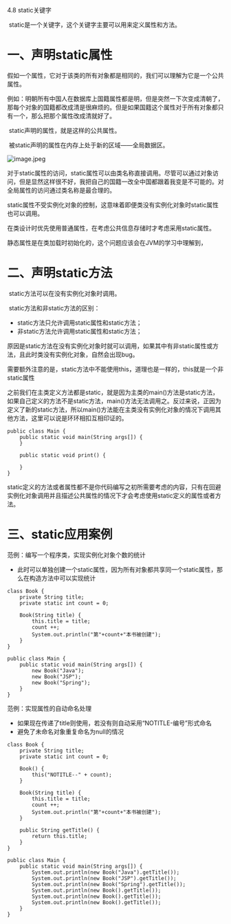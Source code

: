 4.8 static关键字

​        static是一个关键字，这个关键字主要可以用来定义属性和方法。

# 一、声明static属性

​        假如一个属性，它对于该类的所有对象都是相同的，我们可以理解为它是一个公共属性。

​        例如：明朝所有中国人在数据库上国籍属性都是明，但是突然一下次变成清朝了，那每个对象的国籍都改成清是很麻烦的。但是如果国籍这个属性对于所有对象都只有一个，那么把那个属性改成清就好了。

​        static声明的属性，就是这样的公共属性。

​        被static声明的属性在内存上处于新的区域——全局数据区。

![image.jpeg](https://km.sankuai.com/api/file/cdn/2355876611/110941920501?contentType=1&isNewContent=false)

​        对于static属性的访问，static属性可以由类名称直接调用。尽管可以通过对象访问，但是显然这样很不好，我把自己的国籍一改全中国都跟着我变是不可能的。对全局属性的访问通过类名称是最合理的。

​        static属性不受实例化对象的控制，这意味着即便类没有实例化对象时static属性也可以调用。

​        在类设计时优先使用普通属性，在考虑公共信息存储时才考虑采用static属性。





​        静态属性是在类加载时初始化的，这个问题应该会在JVM的学习中理解到，



# 二、声明static方法

​        static方法可以在没有实例化对象时调用。

​        static方法和非static方法的区别：

- static方法只允许调用static属性和static方法；
- 非static方法允许调用static属性和static方法；

​        原因是static方法在没有实例化对象时就可以调用，如果其中有非static属性或方法，且此时类没有实例化对象，自然会出现bug。

​        需要额外注意的是，static方法中不能使用this，道理也是一样的，this就是一个非static属性



​        之前我们在主类定义方法都是static，就是因为主类的main()方法是static方法，如果自己定义的方法不是static方法，main()方法无法调用之。反过来说，正因为定义了新的static方法，所以main()方法能在主类没有实例化对象的情况下调用其他方法，这里可以说是环环相扣互相印证的。

```
public class Main {
    public static void main(String args[]) {
    }
    
    public static void print() {
        
    }
}
```

​        static定义的方法或者属性都不是你代码编写之初所需要考虑的内容，只有在回避实例化对象调用并且描述公共属性的情况下才会考虑使用static定义的属性或者方法。



# 三、static应用案例

范例：编写一个程序类，实现实例化对象个数的统计

- 此时可以单独创建一个static属性，因为所有对象都共享同一个static属性，那么在构造方法中可以实现统计 

```
class Book {
    private String title;
    private static int count = 0;

    Book(String title) {
        this.title = title;
        count ++;
        System.out.println("第"+count+"本书被创建");
    }
}

public class Main {
    public static void main(String args[]) {
        new Book("Java");
        new Book("JSP");
        new Book("Spring");
    }
}
```



范例：实现属性的自动命名处理

- 如果现在传递了title则使用，若没有则自动采用“NOTITLE-编号”形式命名
- 避免了未命名对象重复命名为null的情况

```
class Book {
    private String title;
    private static int count = 0;

    Book() {
        this("NOTITLE--" + count);
    }

    Book(String title) {
        this.title = title;
        count ++;
        System.out.println("第"+count+"本书被创建");
    }

    public String getTitle() {
        return this.title;
    }
}

public class Main {
    public static void main(String args[]) {
        System.out.println(new Book("Java").getTitle());
        System.out.println(new Book("JSP").getTitle());
        System.out.println(new Book("Spring").getTitle());
        System.out.println(new Book().getTitle());
        System.out.println(new Book().getTitle());
        System.out.println(new Book().getTitle());
    }
}
```